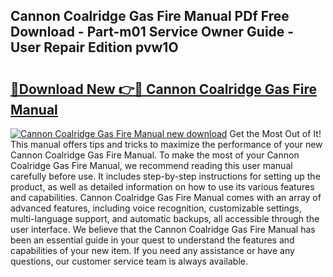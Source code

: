 ## Cannon Coalridge Gas Fire Manual PDf Free Download - Part-m01 Service Owner Guide - User Repair Edition pvw1O

# <h2><a href="http://cf2708.oget.top/?id=Cannon+Coalridge+Gas+Fire+Manual">🔗Download New 👉🔴 Cannon Coalridge Gas Fire Manual</a></h2>

[![Cannon Coalridge Gas Fire Manual new download](https://i.imgur.com/5g1atiW.png)](http://cf2708.oget.top/?id=Cannon+Coalridge+Gas+Fire+Manual)
Get the Most Out of It! This manual offers tips and tricks to maximize the performance of your new Cannon Coalridge Gas Fire Manual. To make the most of your Cannon Coalridge Gas Fire Manual, we recommend reading this user manual carefully before use. It includes step-by-step instructions for setting up the product, as well as detailed information on how to use its various features and capabilities. Cannon Coalridge Gas Fire Manual comes with an array of advanced features, including voice recognition, customizable settings, multi-language support, and automatic backups, all accessible through the user interface. We believe that the Cannon Coalridge Gas Fire Manual has been an essential guide in your quest to understand the features and capabilities of your new item. If you need any assistance or have any questions, our customer service team is always available.
